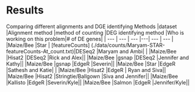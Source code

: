 # Results


Comparing different alignments and DGE identifying Methods
|dataset 	|Alignment method |method of counting 	|DEG identifying method 	|Who is working on this problem|# of DE genes| 
| --- | --- | --- |---| --- | --- | 
|Maize/Bee 	|Star | [featureCounts]	(./data/counts/Maryam-STAR-featureCounts-At_count.txt)|DESeq2 	|Maryam and Ambi| | 
|Maize/Bee 	|Hisat2 	|DESeq2 	|Rick and Alex|| 
|Maize/Bee 	|gsnap 	|DESeq2 	|Jennifer and Kathy|| 
|Maize/Bee 	|gsnap 	|EdgeR 	|Severin|| 
|Maize/Bee 	|Star 	|EdgeR 	|Sathesh and Katie| | 
|Maize/Bee 	|Hisat2 	|EdgeR |	Ryan and Siva|| 
|Maize/Bee 	|Hisat2 	|Stringtie/Ballgown 	|Siva and Jennifer|| 
|Maize/Bee 	|Kallisto 	|EdgeR 	|Severin/Kyle|| 
|Maize/Bee 	|Salmon 	|EdgeR 	|Jennifer/Kyle|| 
